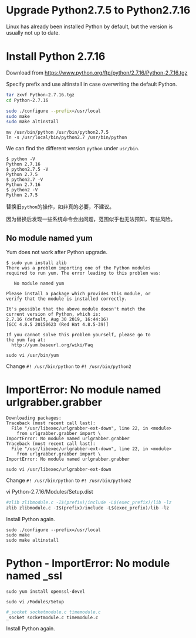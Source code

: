Upgrade Python2.7.5 to Python2.7.16
===
Linux has already been installed Python by default, but the version is usually not up to date.

# Install Python 2.7.16
Download from https://www.python.org/ftp/python/2.7.16/Python-2.7.16.tgz

Specify prefix and use altinstall in case overwriting the default Python.
```bash
tar zxvf Python-2.7.16.tgz
cd Python-2.7.16

sudo ./configure --prefix=/usr/local
sudo make
sudo make altinstall
```

```
mv /usr/bin/python /usr/bin/python2.7.5
ln -s /usr/local/bin/python2.7 /usr/bin/python
```

We can find the different version `python` under `usr/bin`.
```
$ python -V
Python 2.7.16
$ python2.7.5 -V
Python 2.7.5
$ python2.7 -V
Python 2.7.16
$ python2 -V
Python 2.7.5
```

替换旧`python`的操作，如非真的必要，不建议。

因为替换后发现一些系统命令会出问题，范围似乎也无法预知，有些风险。

## No module named yum
Yum does not work after Python upgrade.

```
$ sudo yum install zlib
There was a problem importing one of the Python modules
required to run yum. The error leading to this problem was:

   No module named yum

Please install a package which provides this module, or
verify that the module is installed correctly.

It's possible that the above module doesn't match the
current version of Python, which is:
2.7.16 (default, Aug 30 2019, 16:44:16)
[GCC 4.8.5 20150623 (Red Hat 4.8.5-39)]

If you cannot solve this problem yourself, please go to
the yum faq at:
  http://yum.baseurl.org/wiki/Faq
```
```
sudo vi /usr/bin/yum
```
Change `#! /usr/bin/python` to `#! /usr/bin/python2`

# ImportError: No module named urlgrabber.grabber
```
Downloading packages:
Traceback (most recent call last):
  File "/usr/libexec/urlgrabber-ext-down", line 22, in <module>
    from urlgrabber.grabber import \
ImportError: No module named urlgrabber.grabber
Traceback (most recent call last):
  File "/usr/libexec/urlgrabber-ext-down", line 22, in <module>
    from urlgrabber.grabber import \
ImportError: No module named urlgrabber.grabber

sudo vi /usr/libexec/urlgrabber-ext-down

```
Change `#! /usr/bin/python` to `#! /usr/bin/python2`

vi Python-2.7.16/Modules/Setup.dist
```py
#zlib zlibmodule.c -I$(prefix)/include -L$(exec_prefix)/lib -lz
zlib zlibmodule.c -I$(prefix)/include -L$(exec_prefix)/lib -lz
```
Install Python again.
```
sudo ./configure --prefix=/usr/local
sudo make
sudo make altinstall
```
# Python - ImportError: No module named _ssl
```
sudo yum install openssl-devel

sudo vi /Modules/Setup
```
```py
#_socket socketmodule.c timemodule.c
_socket socketmodule.c timemodule.c
```

Install Python again.

